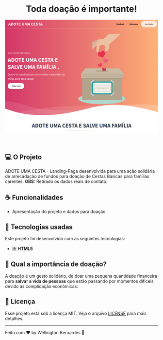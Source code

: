 <h1 align="center">
  Toda doação é importante!
</h2>

<p align="center">
    <img src="./landing-page.png"/>
</p>

<p align="center">
</p>

<br>

## 💻 O Projeto
ADOTE UMA CESTA - Landing-Page desenvolvida para uma ação solidária de arrecadação de fundos para doação de Cestas Básicas para famílias carentes.
**OBS:** Retirado os dados reais de contato.

## ☕ Funcionalidades
- Apresentação do projeto e dados para doação.

## :rocket: Tecnologias usadas
Este projeto foi desenvolvido com as seguintes tecnologias:
- :u7533: **HTML5**

## :page_with_curl: Qual a importância de doação? <br>
A doação é um gesto solidário, de doar uma pequena quantidade financeira para <b>salvar a vida de pessoas</b> que estão passando por momentos dificeis devido as complicação econômicas.


## :memo: Licença

Esse projeto está sob a licença MIT. Veja o arquivo [LICENSE](LICENSE.md) para mais detalhes.


---

Feito com ❤️ by Wellington Bernardes :wave: